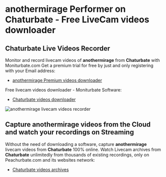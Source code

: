 # anothermirage Performer on Chaturbate - Free LiveCam videos downloader

## Chaturbate Live Videos Recorder

Monitor and record livecam videos of **anothermirage** from **Chaturbate** with Moniturbate.com
Get a premium trial for free by just and only registering with your Email address:
* [anothermirage Premium videos downloader](https://moniturbate.com/request-demo-licence-key.html)

Free livecam videos downloader - Moniturbate Software:
* [Chaturbate videos downloader](https://moniturbate.com/moniturbate-download-software.html)

![anothermirage livecam videos recorder](https://peachurnet.com/templates/moniturbate-software.png)


## Capture anothermirage videos from the Cloud and watch your recordings on Streaming

Without the need of downloading a software, capture **anothermirage** livecam videos from **Chaturbate** 100% online.
Watch Livecam archives from **Chaturbate** unlimitedly from thousands of existing recordings, only on Peachurbate.com and its websites network:
* [Chaturbate videos archives](https://peachurnet.com/)